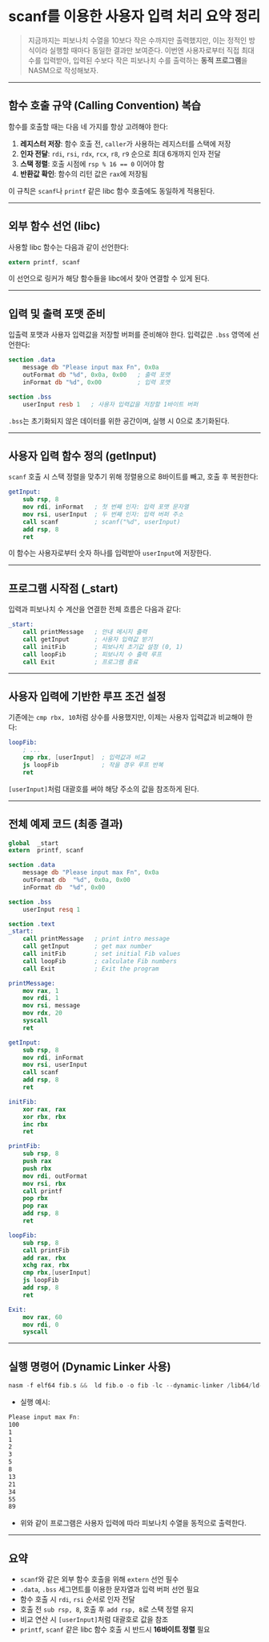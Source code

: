# scanf를 이용한 사용자 입력 처리 요약 정리

> 지금까지는 피보나치 수열을 10보다 작은 수까지만 출력했지만, 이는 정적인 방식이라 실행할 때마다 동일한 결과만 보여준다. 이번엔 사용자로부터 직접 최대 수를 입력받아, 입력된 수보다 작은 피보나치 수를 출력하는 **동적 프로그램**을 NASM으로 작성해보자.

---

## 함수 호출 규약 (Calling Convention) 복습

함수를 호출할 때는 다음 네 가지를 항상 고려해야 한다:

1. **레지스터 저장**: 함수 호출 전, `caller`가 사용하는 레지스터를 스택에 저장
2. **인자 전달**: `rdi`, `rsi`, `rdx`, `rcx`, `r8`, `r9` 순으로 최대 6개까지 인자 전달
3. **스택 정렬**: 호출 시점에 `rsp % 16 == 0` 이어야 함
4. **반환값 확인**: 함수의 리턴 값은 `rax`에 저장됨

이 규칙은 `scanf`나 `printf` 같은 libc 함수 호출에도 동일하게 적용된다.

---

## 외부 함수 선언 (libc)

사용할 libc 함수는 다음과 같이 선언한다:

```nasm
extern printf, scanf
```

이 선언으로 링커가 해당 함수들을 libc에서 찾아 연결할 수 있게 된다.

---

## 입력 및 출력 포맷 준비

입출력 포맷과 사용자 입력값을 저장할 버퍼를 준비해야 한다. 입력값은 `.bss` 영역에 선언한다:

```nasm
section .data
    message db "Please input max Fn", 0x0a
    outFormat db "%d", 0x0a, 0x00   ; 출력 포맷
    inFormat db "%d", 0x00          ; 입력 포맷

section .bss
    userInput resb 1   ; 사용자 입력값을 저장할 1바이트 버퍼
```

`.bss`는 초기화되지 않은 데이터를 위한 공간이며, 실행 시 0으로 초기화된다.

---

## 사용자 입력 함수 정의 (getInput)

`scanf` 호출 시 스택 정렬을 맞추기 위해 정렬용으로 8바이트를 빼고, 호출 후 복원한다:

```nasm
getInput:
    sub rsp, 8
    mov rdi, inFormat   ; 첫 번째 인자: 입력 포맷 문자열
    mov rsi, userInput  ; 두 번째 인자: 입력 버퍼 주소
    call scanf          ; scanf("%d", userInput)
    add rsp, 8
    ret
```

이 함수는 사용자로부터 숫자 하나를 입력받아 `userInput`에 저장한다.

---

## 프로그램 시작점 (_start)

입력과 피보나치 수 계산을 연결한 전체 흐름은 다음과 같다:

```nasm
_start:
    call printMessage   ; 안내 메시지 출력
    call getInput       ; 사용자 입력값 받기
    call initFib        ; 피보나치 초기값 설정 (0, 1)
    call loopFib        ; 피보나치 수 출력 루프
    call Exit           ; 프로그램 종료
```

---

## 사용자 입력에 기반한 루프 조건 설정

기존에는 `cmp rbx, 10`처럼 상수를 사용했지만, 이제는 사용자 입력값과 비교해야 한다:

```nasm
loopFib:
    ; ...
    cmp rbx, [userInput]  ; 입력값과 비교
    js loopFib            ; 작을 경우 루프 반복
    ret
```

`[userInput]`처럼 대괄호를 써야 해당 주소의 값을 참조하게 된다.

---

## 전체 예제 코드 (최종 결과)

```nasm
global  _start
extern  printf, scanf

section .data
    message db "Please input max Fn", 0x0a
    outFormat db  "%d", 0x0a, 0x00
    inFormat db  "%d", 0x00

section .bss
    userInput resq 1

section .text
_start:
    call printMessage   ; print intro message
    call getInput       ; get max number
    call initFib        ; set initial Fib values
    call loopFib        ; calculate Fib numbers
    call Exit           ; Exit the program

printMessage:
    mov rax, 1
    mov rdi, 1
    mov rsi, message
    mov rdx, 20
    syscall
    ret

getInput:
    sub rsp, 8
    mov rdi, inFormat
    mov rsi, userInput
    call scanf
    add rsp, 8
    ret

initFib:
    xor rax, rax
    xor rbx, rbx
    inc rbx
    ret

printFib:
    sub rsp, 8
    push rax
    push rbx
    mov rdi, outFormat
    mov rsi, rbx
    call printf
    pop rbx
    pop rax
    add rsp, 8
    ret

loopFib:
    sub rsp, 8
    call printFib
    add rax, rbx
    xchg rax, rbx
    cmp rbx,[userInput]
    js loopFib
    add rsp, 8
    ret

Exit:
    mov rax, 60
    mov rdi, 0
    syscall
```

---

## 실행 명령어 (Dynamic Linker 사용)

```nasm
nasm -f elf64 fib.s &&  ld fib.o -o fib -lc --dynamic-linker /lib64/ld-linux-x86-64.so.2 && ./fib
```

- 실행 예시:

```nasm
Please input max Fn:
100
1
1
2
3
5
8
13
21
34
55
89
```
- 위와 같이 프로그램은 사용자 입력에 따라 피보나치 수열을 동적으로 출력한다.

---

## 요약

- `scanf`와 같은 외부 함수 호출을 위해 `extern` 선언 필수
- `.data`, `.bss` 세그먼트를 이용한 문자열과 입력 버퍼 선언 필요
- 함수 호출 시 `rdi`, `rsi` 순서로 인자 전달
- 호출 전 `sub rsp, 8`, 호출 후 `add rsp, 8`로 스택 정렬 유지
- 비교 연산 시 `[userInput]`처럼 대괄호로 값을 참조
- `printf`, `scanf` 같은 libc 함수 호출 시 반드시 **16바이트 정렬** 필요
